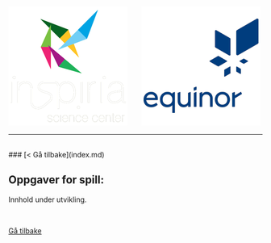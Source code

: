 ![Inspiria](logo/logo_72_hvit.png)  &nbsp; &nbsp; &nbsp;   ![Equinor](logo/equinor_72_blue.png)


------------------------------------------------------
<br>
### [< Gå tilbake](index.md)

## Oppgaver for spill:

Innhold under utvikling.

<br>

<a class="homebutton" href="/splash/index.html">Gå tilbake</a>